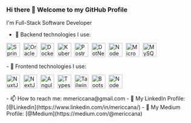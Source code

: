 

### Hi there 👋 Welcome to my GitHub Profile

I'm Full-Stack Software Developer

- 🔭 Backend technologies I use:
<p>
<img src="https://static.cdnlogo.com/logos/s/91/spring.svg" width="36" height="36" alt="Spring Framework" />
<img src="https://static.cdnlogo.com/logos/o/94/oracle.svg" width="36" height="36" alt="OracleDB" style="margin-left:5px" />
<img src="https://static.cdnlogo.com/logos/d/41/docker.svg" width="36" height="36" alt="Docker" style="margin-left:5px" />
<img src="https://static.cdnlogo.com/logos/k/14/kubernetes.svg" width="36" height="36" alt="Kubernetes" style="margin-left:5px" />
<img src="https://static.cdnlogo.com/logos/p/93/postgresql.svg" width="36" height="36" alt="PostreSQL" style="margin-left:5px" />
<img src="https://static.cdnlogo.com/logos/d/6/dot-net-core.svg" width="36" height="36" alt="DotNetCore" style="margin-left:5px" />
<img src="https://static.cdnlogo.com/logos/n/49/node-js.svg" width="36" height="36" alt="NodeJS" style="margin-left:5px" />
<img src="https://img.icons8.com/ios/50/centralized-network.png" width="36" height="36" alt="MicroService" style="margin-left:5px" />
<img src="https://static.cdnlogo.com/logos/m/10/mysql.svg" width="36" height="36" alt="MySQL" style="margin-left:5px" />
</p>
- 🔭 Frontend technologies I use: 
<p>
<img src="https://static.cdnlogo.com/logos/n/43/nuxt-square.svg" width="36" height="36" alt="NuxtJS" />
<img src="https://static.cdnlogo.com/logos/n/80/next-js.svg" width="36" height="36" alt="NextJS" style="margin-left:5px" />
<img src="https://static.cdnlogo.com/logos/a/24/angular-icon.svg" width="36" height="36" alt="Angular" style="margin-left:5px" />
<img src="https://static.cdnlogo.com/logos/t/96/typescript.svg" width="36" height="36" alt="Typescript" style="margin-left:5px" />
<img src="https://static.cdnlogo.com/logos/t/34/tailwind-css.svg" width="36" height="36" alt="Tailwind" style="margin-left:5px" />
<img src="https://static.cdnlogo.com/logos/b/50/bootstrap.svg" width="36" height="36" alt="Bootstrap" style="margin-left:5px" />
<img src="https://avatars.githubusercontent.com/u/139895814?s=200&v=4" width="36" height="36" alt="NodeJS" style="margin-left:5px" />
</p>
- 📫 How to reach me: mmericcana@gmail.com
- 👔 My LinkedIn Profile: [@Linkedin](https://www.linkedin.com/in/mericcana/)
- 📖 My Medium Profile: [@Medium](https://medium.com/@mericcana)
